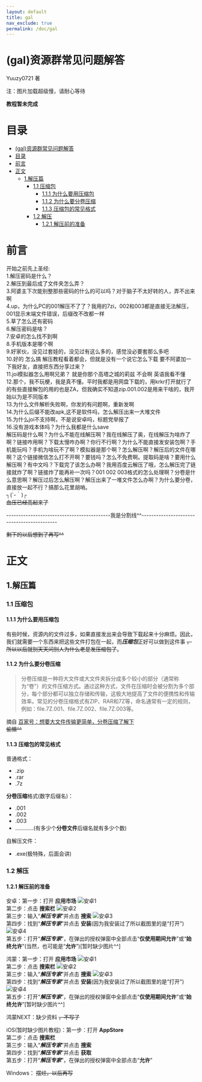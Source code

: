 ```yaml
---
layout: default
title: gal
nav_exclude: true
permalink: /doc/gal
---
```


# (gal)资源群常见问题解答

Yuuzy0721 著

注：图片加载超级慢，请耐心等待

**教程暂未完成**

# 目录

- [(gal)资源群常见问题解答](#gal资源群常见问题解答)
- [目录](#目录)
- [前言](#前言)
- [正文](#正文)
  - [1.解压篇](#1解压篇)
    - [1.1 压缩包](#11-压缩包)
      - [1.1.1 为什么要用压缩包](#111-为什么要用压缩包)
      - [1.1.2 为什么要分卷压缩](#112-为什么要分卷压缩)
      - [1.1.3 压缩包的常见格式](#113-压缩包的常见格式)
    - [1.2 解压](#12-解压)
      - [1.2.1 解压前的准备](#121-解压前的准备)


# 前言

开始之前先上圣经:  
1.解压密码是什么？  
2.解压到最后成了文件夹怎么弄？  
3.阿婆主下次能别整那些密码的什么的可以吗？对于脑子不太好转的人，弄不出来啊  
4.up，为什么PC的001解压不了了？我用的7zi，002和003都是直接无法解压，001显示末端文件错误，后缀改不改都一样  
5.草了怎么还有密码  
6.解压密码是啥？  
7.安卓的怎么找不到啊  
8.手机版本是哪个啊  
9.好家伙，没见过套娃的，没见过有这么多的，感觉没必要套那么多吧  
10.好的 怎么搞 解压教程看着都会，但就是没有一个说它怎么下载 要不阿婆加一下我好友，直接把东西分享过来？  
11.joi模拟器怎么用啊兄弟？ 就是你那个高塔之城的莉兹 不会啊 英语我看不懂  
12.那个，我不玩梗，我是真不懂。平时我都是用网盘下载的，用krkr打开就行了的有些直接解包的用的也是ZA，但我确实不知道zip.001.002是用来干啥的，我开始以为是不同版本  
13.为什么文件解析失败啊，你发的有问题啊，重新发啊  
14.为什么后缀不能改apk,这不是软件吗，怎么解压出来一大堆文件  
15.为什么joi不支持啊，不是说安卓吗，标题党举报了  
16.没有游戏本体吗？为什么我都是什么save  
解压码是什么啊？为什么不能在线解压啊？我在线解压了奥，在线解压为啥炸了啊？链接咋用啊？下载太慢咋办啊？你行不行啊？为什么不能直接发安装包啊？手机能玩吗？手机为啥玩不了啊？模拟器是那个啊？怎么解压啊？解压后的文件在哪啊？这个链接微信怎么打不开啊？要钱吗？怎么不免费啊。提取码是啥？要用什么解压啊？有中文吗？下载完了该怎么办啊？我用百度云解压了哦，怎么解压完了链接就炸了啊？链接炸了能再补一次吗？001 002 003格式的怎么处理啊？分卷是什么意思啊？解压过后怎么解压啊？解压出来了一堆文件怎么办啊？为什么要分卷，直接放一起不行？搞那么花里胡哨。  
┐(´-｀)┌  
~~血压已经高起来了~~

-------------------------------------------我是分割线^^-------------------------------------------

~~剩下的以后想到了再写^^~~


# 正文

## 1.解压篇

### 1.1 压缩包

#### 1.1.1 为什么要用压缩包

有些时候，资源内的文件过多，如果直接发出来会导致下载起来十分麻烦。因此，我们就需要一个东西来把这些文件打包在一起，而***压缩包***正好可以做到这件事 ~~，所以以后就别天天问别人为什么老是发压缩包了~~。

#### 1.1.2 为什么要分卷压缩

> 分卷压缩是一种将大文件或大文件夹拆分成多个较小的部分（通常称为“卷”）的文件压缩方式。通过这种方式，文件在压缩时会被分割为多个部分，每个部分都可以独立存储和传输，这极大地提高了文件的便携性和传输效率。常见的分卷压缩格式有ZIP、RAR和7Z等，命名通常有一定的规则，例如：file.7Z.001、file.7Z.002、file.7Z.003等。

摘自 [百家号：想要大文件传输更简单，分卷压缩了解下](https://baijiahao.baidu.com/s?id=1818590777620200824)  
~~偷懒^^~~

#### 1.1.3 压缩包的常见格式

普通格式：  
- .zip
- .rar
- .7z

**分卷压缩**格式(数字后缀名)：  
- .001
- .002
- .003
- …………(有多少个**分卷文件**后缀名就有多少个数)

自解压文件：
- .exe(极特殊，后面会讲)

### 1.2 解压

#### 1.2.1 解压前的准备

安卓：第一步：打开 **应用市场** ![安卓1](..//img/anzhuo1.jpg "安卓1")  
第二步：点击 **搜索栏** ![安卓2](..//img/anzhuo2.jpg "安卓2")  
第三步：输入“***解压专家***”并点击 **搜索** ![安卓3](..//img/anzhuo3.jpg "安卓3")  
第四步：找到“***解压专家***”并点击 **安装**(因为我安装过了所以截图里的是“打开”) ![安卓4](..//img/anzhuo4.jpg "安卓4")  
第五步：打开“***解压专家***”，在弹出的授权弹窗中全部点击“**仅使用期间允许**”或“**始终允许**”(当然，也可能是“**允许**”)[暂时缺少图片^^]

鸿蒙：第一步：打开 **应用市场** ![安卓1](..//img/anzhuo1.jpg "鸿蒙1")  
第二步：点击 **搜索栏** ![安卓2](..//img/anzhuo2.jpg "鸿蒙2")  
第三步：输入“***解压专家***”并点击 **搜索** ![安卓3](..//img/anzhuo3.jpg "鸿蒙3")  
第四步：找到“***解压专家***”并点击 **安装**(因为我安装过了所以截图里的是“打开”) ![安卓4](..//img/anzhuo4.jpg "鸿蒙4")  
第五步：打开“***解压专家***”，在弹出的授权弹窗中全部点击“**仅使用期间允许**”或“**始终允许**”[暂时缺少图片^^]

鸿蒙NEXT：缺少资料 ~~，不写了~~

iOS(暂时缺少图片教程)：第一步：打开 **AppStore**  
第二步：点击 **搜索栏**  
第三步：输入“***解压专家***”并点击 **搜索**  
第四步：找到“***解压专家***”并点击 **获取**  
第五步：打开“***解压专家***”，在弹出的授权弹窗中全部点击“**允许**”

Windows： ~~摆烂，以后再写~~

